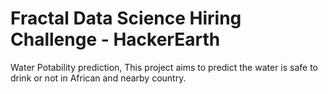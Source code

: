 #  Fractal Data Science Hiring Challenge - HackerEarth
Water Potability prediction,
This project aims to predict the water is safe to drink or not in African and nearby country.
